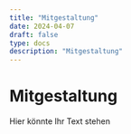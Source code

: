 ```yaml
---
title: "Mitgestaltung"
date: 2024-04-07
draft: false
type: docs
description: "Mitgestaltung"
---
```


# Mitgestaltung

Hier könnte Ihr Text stehen